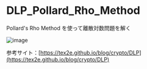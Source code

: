 # DLP_Pollard_Rho_Method
Pollard's Rho Method を使って離散対数問題を解く

![image](https://user-images.githubusercontent.com/2605401/212905883-29fcb653-0aa8-451d-9f96-6d03b28ee673.png)

参考サイト：[https://tex2e.github.io/blog/crypto/DLP](https://tex2e.github.io/blog/crypto/DLP)

